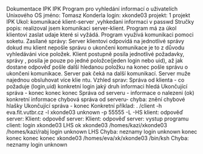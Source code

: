 Dokumentace IPK
IPK Program pro vyhledání informací o uživatelích Unixového OS
jméno: Tomasz Konderla
login: xkonde03
projekt: 1 projekt IPK
Ukol:
komunikacé klient-server ,vyhkedani informaci v passwd
Stručky popis:
realizoval jsem komunikaci server-klient. Program má za úkol klientovi zaslat udaje které si vyžádá. Program
využívá komunikaci pomoci soketu.
Zasílané správy:
Server klientovi odpovídá na jednotlivé správy dokud mu klient nepošle správu o ukončeni komunikace je to z
důvodu vyhledáváni vice položek. Klient postupně posila jednotlivé požadavky, správy , posila je pouze po jedné
položce(jeden login nebo uid), až jak dostane odpověď pošle další hledanou položku na konec pošle správu o
ukončeni komunikace.
Server pak čeká na další komunikací. Server muže najednou obsluhovat více klie ntu.
Vzhled sprav:
Správa od klienta - co požaduje (login,uid) konkretní login
jaký druh informaci hledá
Ukončující správa - konec konec konec
Správa od serveru - informace o nalezeni (ok)
konkretní informace
chybová správa od serveru- chyba: znění chybové hlašky
Ukončující správa - konec
Konkretní příklad:
. /client -h eva.fit.vutbr.cz -l xkonde03 unknown -p 55555 -L -HS
klient:
odpověď server:
Klient:
odpověď server:
Klient:
odpověď server:
vystup programu client:
login xkonde03
LHS
ok
xkonde03 /homes/kazi/xkonde03 /homes/kazi/rabj
login unknown
LHS
Chyba: neznamy login unknown
konec konec konec
konec
xkonde03 /homes/eva/xk/xkonde03 /bin/ksh
Chyba: neznamy login unknown
